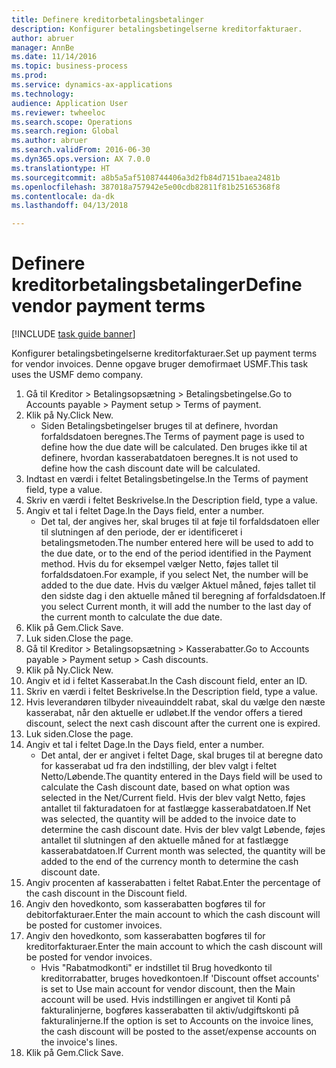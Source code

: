 ```yaml
--- 
title: Definere kreditorbetalingsbetalinger
description: Konfigurer betalingsbetingelserne kreditorfakturaer.
author: abruer
manager: AnnBe
ms.date: 11/14/2016
ms.topic: business-process
ms.prod: 
ms.service: dynamics-ax-applications
ms.technology: 
audience: Application User
ms.reviewer: twheeloc
ms.search.scope: Operations
ms.search.region: Global
ms.author: abruer
ms.search.validFrom: 2016-06-30
ms.dyn365.ops.version: AX 7.0.0
ms.translationtype: HT
ms.sourcegitcommit: a8b5a5af5108744406a3d2fb84d7151baea2481b
ms.openlocfilehash: 387018a757942e5e00cdb82811f81b25165368f8
ms.contentlocale: da-dk
ms.lasthandoff: 04/13/2018

---
```

# <a name="define-vendor-payment-terms"></a><span data-ttu-id="92654-103">Definere kreditorbetalingsbetalinger</span><span class="sxs-lookup"><span data-stu-id="92654-103">Define vendor payment terms</span></span>

[!INCLUDE [task guide banner](../../includes/task-guide-banner.md)]

<span data-ttu-id="92654-104">Konfigurer betalingsbetingelserne kreditorfakturaer.</span><span class="sxs-lookup"><span data-stu-id="92654-104">Set up payment terms for vendor invoices.</span></span> <span data-ttu-id="92654-105">Denne opgave bruger demofirmaet USMF.</span><span class="sxs-lookup"><span data-stu-id="92654-105">This task uses the USMF demo company.</span></span>

1. <span data-ttu-id="92654-106">Gå til Kreditor > Betalingsopsætning > Betalingsbetingelse.</span><span class="sxs-lookup"><span data-stu-id="92654-106">Go to Accounts payable > Payment setup > Terms of payment.</span></span>
2. <span data-ttu-id="92654-107">Klik på Ny.</span><span class="sxs-lookup"><span data-stu-id="92654-107">Click New.</span></span>
    * <span data-ttu-id="92654-108">Siden Betalingsbetingelser bruges til at definere, hvordan forfaldsdatoen beregnes.</span><span class="sxs-lookup"><span data-stu-id="92654-108">The Terms of payment page is used to define how the due date will be calculated.</span></span> <span data-ttu-id="92654-109">Den bruges ikke til at definere, hvordan kasserabatdatoen beregnes.</span><span class="sxs-lookup"><span data-stu-id="92654-109">It is not used to define how the cash discount date will be calculated.</span></span>  
3. <span data-ttu-id="92654-110">Indtast en værdi i feltet Betalingsbetingelse.</span><span class="sxs-lookup"><span data-stu-id="92654-110">In the Terms of payment field, type a value.</span></span>
4. <span data-ttu-id="92654-111">Skriv en værdi i feltet Beskrivelse.</span><span class="sxs-lookup"><span data-stu-id="92654-111">In the Description field, type a value.</span></span>
5. <span data-ttu-id="92654-112">Angiv et tal i feltet Dage.</span><span class="sxs-lookup"><span data-stu-id="92654-112">In the Days field, enter a number.</span></span>
    * <span data-ttu-id="92654-113">Det tal, der angives her, skal bruges til at føje til forfaldsdatoen eller til slutningen af den periode, der er identificeret i betalingsmetoden.</span><span class="sxs-lookup"><span data-stu-id="92654-113">The number entered here will be used to add to the due date, or to the end of the period identified in the Payment method.</span></span> <span data-ttu-id="92654-114">Hvis du for eksempel vælger Netto, føjes tallet til forfaldsdatoen.</span><span class="sxs-lookup"><span data-stu-id="92654-114">For example, if you select Net, the number will be added to the due date.</span></span> <span data-ttu-id="92654-115">Hvis du vælger Aktuel måned, føjes tallet til den sidste dag i den aktuelle måned til beregning af forfaldsdatoen.</span><span class="sxs-lookup"><span data-stu-id="92654-115">If you select Current month, it will add the number to the last day of the current month to calculate the due date.</span></span>  
6. <span data-ttu-id="92654-116">Klik på Gem.</span><span class="sxs-lookup"><span data-stu-id="92654-116">Click Save.</span></span>
7. <span data-ttu-id="92654-117">Luk siden.</span><span class="sxs-lookup"><span data-stu-id="92654-117">Close the page.</span></span>
8. <span data-ttu-id="92654-118">Gå til Kreditor > Betalingsopsætning > Kasserabatter.</span><span class="sxs-lookup"><span data-stu-id="92654-118">Go to Accounts payable > Payment setup > Cash discounts.</span></span>
9. <span data-ttu-id="92654-119">Klik på Ny.</span><span class="sxs-lookup"><span data-stu-id="92654-119">Click New.</span></span>
10. <span data-ttu-id="92654-120">Angiv et id i feltet Kasserabat.</span><span class="sxs-lookup"><span data-stu-id="92654-120">In the Cash discount field, enter an ID.</span></span>
11. <span data-ttu-id="92654-121">Skriv en værdi i feltet Beskrivelse.</span><span class="sxs-lookup"><span data-stu-id="92654-121">In the Description field, type a value.</span></span>
12. <span data-ttu-id="92654-122">Hvis leverandøren tilbyder niveauinddelt rabat, skal du vælge den næste kasserabat, når den aktuelle er udløbet.</span><span class="sxs-lookup"><span data-stu-id="92654-122">If the vendor offers a tiered discount, select the next cash discount after the current one is expired.</span></span>
13. <span data-ttu-id="92654-123">Luk siden.</span><span class="sxs-lookup"><span data-stu-id="92654-123">Close the page.</span></span>
14. <span data-ttu-id="92654-124">Angiv et tal i feltet Dage.</span><span class="sxs-lookup"><span data-stu-id="92654-124">In the Days field, enter a number.</span></span>
    * <span data-ttu-id="92654-125">Det antal, der er angivet i feltet Dage, skal bruges til at beregne dato for kasserabat ud fra den indstilling, der blev valgt i feltet Netto/Løbende.</span><span class="sxs-lookup"><span data-stu-id="92654-125">The quantity entered in the Days field will be used to calculate the Cash discount date, based on what option was selected in the Net/Current field.</span></span> <span data-ttu-id="92654-126">Hvis der blev valgt Netto, føjes antallet til fakturadatoen for at fastlægge kasserabatdatoen.</span><span class="sxs-lookup"><span data-stu-id="92654-126">If Net was selected, the quantity will be added to the invoice date to determine the cash discount date.</span></span> <span data-ttu-id="92654-127">Hvis der blev valgt Løbende, føjes antallet til slutningen af den aktuelle måned for at fastlægge kasserabatdatoen.</span><span class="sxs-lookup"><span data-stu-id="92654-127">If Current month was selected, the quantity will be added to the end of the currency month to determine the cash discount date.</span></span>  
15. <span data-ttu-id="92654-128">Angiv procenten af kasserabatten i feltet Rabat.</span><span class="sxs-lookup"><span data-stu-id="92654-128">Enter the percentage of the cash discount in the Discount field.</span></span> 
16. <span data-ttu-id="92654-129">Angiv den hovedkonto, som kasserabatten bogføres til for debitorfakturaer.</span><span class="sxs-lookup"><span data-stu-id="92654-129">Enter the main account to which the cash discount will be posted for customer invoices.</span></span>
17. <span data-ttu-id="92654-130">Angiv den hovedkonto, som kasserabatten bogføres til for kreditorfakturaer.</span><span class="sxs-lookup"><span data-stu-id="92654-130">Enter the main account to which the cash discount will be posted for vendor invoices.</span></span>
    * <span data-ttu-id="92654-131">Hvis "Rabatmodkonti" er indstillet til Brug hovedkonto til kreditorrabatter, bruges hovedkontoen.</span><span class="sxs-lookup"><span data-stu-id="92654-131">If 'Discount offset accounts' is set to Use main account for vendor discount, then the Main account will be used.</span></span>  <span data-ttu-id="92654-132">Hvis indstillingen er angivet til Konti på fakturalinjerne, bogføres kasserabatten til aktiv/udgiftskonti på fakturalinjerne.</span><span class="sxs-lookup"><span data-stu-id="92654-132">If the option is set to Accounts on the invoice lines, the cash discount will be posted to the asset/expense accounts on the invoice's lines.</span></span>  
18. <span data-ttu-id="92654-133">Klik på Gem.</span><span class="sxs-lookup"><span data-stu-id="92654-133">Click Save.</span></span>


